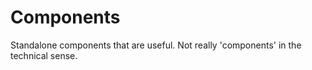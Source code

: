 # Components

Standalone components that are useful. Not really 'components' in the technical sense.
